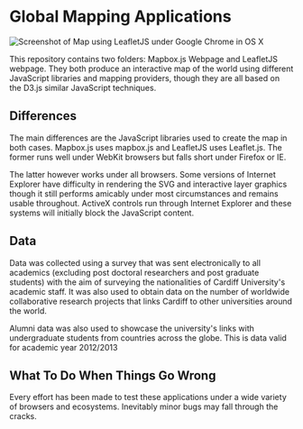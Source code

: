 # Global Mapping Applications

![Screenshot of Map using LeafletJS under Google Chrome in OS X](Map/Screenshot.png)

This repository contains two folders: Mapbox.js Webpage and LeafletJS webpage. 
They both produce an interactive map of the world using different JavaScript libraries and mapping providers,
though they are all based on the D3.js similar JavaScript techniques.

## Differences

The main differences are the JavaScript libraries used to create the map in both cases. Mapbox.js uses mapbox.js and 
LeafletJS uses Leaflet.js. The former runs well under WebKit browsers but falls short under Firefox or IE. 

The latter however works under all browsers. Some versions of Internet Explorer have difficulty in rendering 
the SVG and interactive layer graphics though it still performs amicably under most circumstances and remains
usable throughout. ActiveX controls run through Internet Explorer and these systems will initially block the 
JavaScript content. 

## Data

Data was collected using a survey that was sent electronically to all academics (excluding post doctoral researchers 
and post graduate students) with the aim of surveying the nationalities of Cardiff University's academic staff. It
was also used to obtain data on the number of worldwide collaborative research projects that links Cardiff to other
universities around the world. 

Alumni data was also used to showcase the university's links with undergraduate students from countries across
the globe. This is data valid for academic year 2012/2013

## What To Do When Things Go Wrong

Every effort has been made to test these applications under a wide variety of browsers and ecosystems. Inevitably 
minor bugs may fall through the cracks. 
